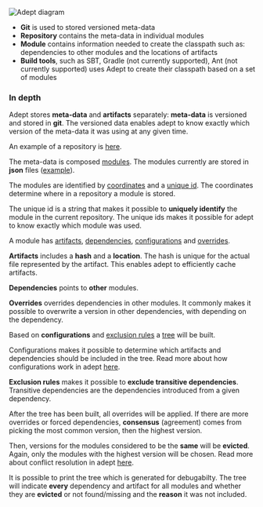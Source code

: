 <img src="https://raw.github.com/wiki/adept-dm/adept/images/adept_diagram.png"
 alt="Adept diagram" title="Adept diagram" align="center" />

* **Git** is used to stored versioned meta-data
* **Repository** contains the meta-data in individual modules
* **Module** contains information needed to create the classpath such as: dependencies to other modules and the locations of artifacts
* **Build tools**, such as SBT, Gradle (not currently supported), Ant (not currently supported) uses Adept to create their classpath based on a set of modules

### In depth
Adept stores **meta-data** and **artifacts** separately: **meta-data** is versioned and stored in **git**. The versioned data enables adept to know exactly which version of the meta-data it was using at any given time.

An example of a repository is [here](https://github.com/freekh/adept-central).

The meta-data is composed [modules](http://adept-dm.github.io/adept/scaladoc/adept-core/index.html#adept.core.models.Module). The modules currently are stored in **json** files ([example](https://github.com/freekh/adept-central/blob/master/play/play/2.1.1/modules.json)).

The modules are identified by [coordinates](http://adept-dm.github.io/adept/scaladoc/adept-core/index.html#adept.core.models.Coordinates) and a [unique id](http://adept-dm.github.io/adept/scaladoc/adept-core/index.html#adept.core.models.UniqueId). The coordinates determine where in a repository a module is stored.

The unique id is a string that makes it possible to **uniquely identify** the module in the current repository. The unique ids makes it possible for adept to know exactly which module was used.

A module has [artifacts](http://adept-dm.github.io/adept/scaladoc/adept-core/index.html#adept.core.models.Artifact), [dependencies](http://adept-dm.github.io/adept/scaladoc/adept-core/index.html#adept.core.models.Dependency), [configurations](http://adept-dm.github.io/adept/scaladoc/adept-core/index.html#adept.core.models.Configuration) and [overrides](http://adept-dm.github.io/adept/scaladoc/adept-core/index.html#adept.core.models.Override).

**Artifacts** includes a **hash** and a **location**. The hash is unique for the actual file represented by the artifact. This enables adept to efficiently cache artifacts.

**Dependencies** points to **other** modules. 

**Overrides** overrides dependencies in other modules. It commonly makes it possible to overwrite a version in other dependencies, with depending on the dependency.

Based on **configurations** and [exclusion rules](http://adept-dm.github.io/adept/scaladoc/adept-core/index.html#adept.core.models.DependencyExclusionRule) a [tree](http://adept-dm.github.io/adept/scaladoc/adept-core/index.html#adept.core.models.Tree) will be built.



Configurations makes it possible to determine which artifacts and dependencies should be included in the tree. Read more about how configurations work in adept [here](/adept-dm/adept/wiki/Configurations).

**Exclusion rules** makes it possible to **exclude transitive dependencies**. Transitive dependencies are the dependencies introduced from a given dependency.

After the tree has been built, all overrides will be applied. If there are more overrides or forced dependencies, **consensus** (agreement) comes from picking the most common version, then the highest version.

Then, versions for the modules considered to be the **same** will be **evicted**. Again, only the modules with the highest version will be chosen. Read more about conflict resolution in adept [here](/adept-dm/adept/wiki/ConflictResolution).

It is possible to print the tree which is generated for debugabilty. The tree will indicate **every** dependency and artifact for all modules and whether they are **evicted** or not found/missing and the **reason** it was not included.